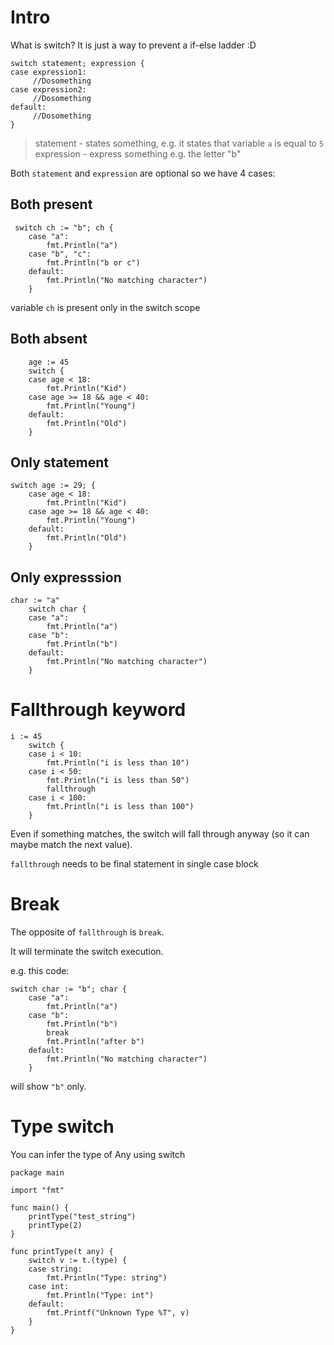# Intro

What is switch? It is just a way to prevent a if-else ladder :D

```golang
switch statement; expression {
case expression1:
     //Dosomething
case expression2:
     //Dosomething
default:
     //Dosomething
}
```

> statement - states something, e.g. it states that variable `a` is equal to `5`
> expression - express something e.g. the letter "b"

Both `statement` and `expression` are optional so we have 4 cases:

## Both present

```golang
 switch ch := "b"; ch {
    case "a":
        fmt.Println("a")
    case "b", "c":
        fmt.Println("b or c")    
    default:
        fmt.Println("No matching character")    
    }
```

variable `ch` is present only in the switch scope

## Both absent
```golang
    age := 45
    switch {
    case age < 18:
        fmt.Println("Kid")
    case age >= 18 && age < 40:
        fmt.Println("Young")
    default:
        fmt.Println("Old")
    }
```

## Only statement
```golang
switch age := 29; {
    case age < 18:
        fmt.Println("Kid")
    case age >= 18 && age < 40:
        fmt.Println("Young")
    default:
        fmt.Println("Old")
    }
```

## Only expresssion
```golang
char := "a"
    switch char {
    case "a":
        fmt.Println("a")
    case "b":
        fmt.Println("b")
    default:
        fmt.Println("No matching character")
    }
```

# Fallthrough keyword
```golang
i := 45
	switch {
	case i < 10:
		fmt.Println("i is less than 10")
	case i < 50:
		fmt.Println("i is less than 50")
		fallthrough
	case i < 100:
		fmt.Println("i is less than 100")
	}
```
Even if something matches, the switch will fall through anyway (so it can maybe match the next value).

`fallthrough` needs to be final statement in single case block

# Break
The opposite of `fallthrough` is `break`.

It will terminate the switch execution.

e.g. this code:
```golang
switch char := "b"; char {
    case "a":
        fmt.Println("a")
    case "b":
        fmt.Println("b")
        break
        fmt.Println("after b")
    default:
        fmt.Println("No matching character")
    }
```
will show `"b"` only. 

# Type switch
You can infer the type of Any using switch
```golang
package main

import "fmt"

func main() {
	printType("test_string")
	printType(2)
}

func printType(t any) {
	switch v := t.(type) {
	case string:
		fmt.Println("Type: string")
	case int:
		fmt.Println("Type: int")
	default:
		fmt.Printf("Unknown Type %T", v)
	}
}
```